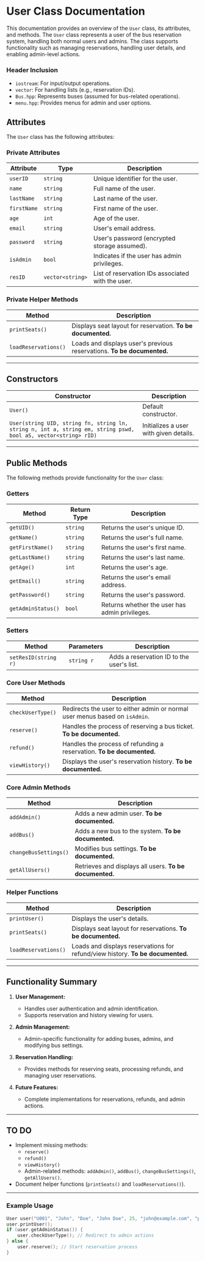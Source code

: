 # User Class Documentation

This documentation provides an overview of the `User` class, its attributes, and methods. The `User` class represents a user of the bus reservation system, handling both normal users and admins. The class supports functionality such as managing reservations, handling user details, and enabling admin-level actions.

### **Header Inclusion**
- `iostream`: For input/output operations.
- `vector`: For handling lists (e.g., reservation IDs).
- `Bus.hpp`: Represents buses (assumed for bus-related operations).
- `menu.hpp`: Provides menus for admin and user options.

## **Attributes**
The `User` class has the following attributes:

### **Private Attributes**
| Attribute     | Type            | Description                                   |
|---------------|-----------------|-----------------------------------------------|
| `userID`      | `string`        | Unique identifier for the user.              |
| `name`        | `string`        | Full name of the user.                       |
| `lastName`    | `string`        | Last name of the user.                       |
| `firstName`   | `string`        | First name of the user.                      |
| `age`         | `int`           | Age of the user.                             |
| `email`       | `string`        | User's email address.                        |
| `password`    | `string`        | User's password (encrypted storage assumed). |
| `isAdmin`     | `bool`          | Indicates if the user has admin privileges.  |
| `resID`       | `vector<string>`| List of reservation IDs associated with the user. |

### **Private Helper Methods**
| Method               | Description                                          |
|----------------------|------------------------------------------------------|
| `printSeats()`       | Displays seat layout for reservation. **To be documented.** |
| `loadReservations()` | Loads and displays user's previous reservations. **To be documented.** |

---

## **Constructors**
| Constructor                         | Description                                                                      |
|-------------------------------------|----------------------------------------------------------------------------------|
| `User()`                            | Default constructor.                                                            |
| `User(string UID, string fn, string ln, string n, int a, string em, string pswd, bool aS, vector<string> rID)` | Initializes a user with given details.                                          |

---

## **Public Methods**
The following methods provide functionality for the `User` class:

### **Getters**
| Method             | Return Type | Description                                   |
|--------------------|-------------|-----------------------------------------------|
| `getUID()`         | `string`    | Returns the user's unique ID.                |
| `getName()`        | `string`    | Returns the user's full name.                |
| `getFirstName()`   | `string`    | Returns the user's first name.               |
| `getLastName()`    | `string`    | Returns the user's last name.                |
| `getAge()`         | `int`       | Returns the user's age.                      |
| `getEmail()`       | `string`    | Returns the user's email address.            |
| `getPassword()`    | `string`    | Returns the user's password.                 |
| `getAdminStatus()` | `bool`      | Returns whether the user has admin privileges.|

### **Setters**
| Method              | Parameters     | Description                                  |
|---------------------|----------------|----------------------------------------------|
| `setResID(string r)`| `string r`     | Adds a reservation ID to the user's list.    |

### **Core User Methods**
| Method             | Description                                                                                   |
|--------------------|-----------------------------------------------------------------------------------------------|
| `checkUserType()`  | Redirects the user to either admin or normal user menus based on `isAdmin`.                   |
| `reserve()`        | Handles the process of reserving a bus ticket. **To be documented.**                         |
| `refund()`         | Handles the process of refunding a reservation. **To be documented.**                        |
| `viewHistory()`    | Displays the user's reservation history. **To be documented.**                                |

### **Core Admin Methods**
| Method                 | Description                                          |
|------------------------|------------------------------------------------------|
| `addAdmin()`           | Adds a new admin user. **To be documented.**         |
| `addBus()`             | Adds a new bus to the system. **To be documented.**  |
| `changeBusSettings()`  | Modifies bus settings. **To be documented.**         |
| `getAllUsers()`        | Retrieves and displays all users. **To be documented.** |

### **Helper Functions**
| Method         | Description                                                                                  |
|----------------|----------------------------------------------------------------------------------------------|
| `printUser()`  | Displays the user's details.                                                                |
| `printSeats()` | Displays seat layout for reservations. **To be documented.**                                |
| `loadReservations()` | Loads and displays reservations for refund/view history. **To be documented.**         |

---

## **Functionality Summary**

1. **User Management:**
   - Handles user authentication and admin identification.
   - Supports reservation and history viewing for users.
   
2. **Admin Management:**
   - Admin-specific functionality for adding buses, admins, and modifying bus settings.

3. **Reservation Handling:**
   - Provides methods for reserving seats, processing refunds, and managing user reservations.

4. **Future Features:**
   - Complete implementations for reservations, refunds, and admin actions.

---

## **TO DO**
- Implement missing methods:
  - `reserve()`
  - `refund()`
  - `viewHistory()`
  - Admin-related methods: `addAdmin()`, `addBus()`, `changeBusSettings()`, `getAllUsers()`.
- Document helper functions (`printSeats()` and `loadReservations()`).

---

### **Example Usage**
```cpp
User user("U001", "John", "Doe", "John Doe", 25, "john@example.com", "password123", false, {});
user.printUser();
if (user.getAdminStatus()) {
    user.checkUserType(); // Redirect to admin actions
} else {
    user.reserve(); // Start reservation process
}
```